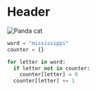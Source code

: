 # Header
![Panda cat](https://cdn.pixabay.com/photo/2016/05/13/16/29/cat-1390340_1280.png)

``` python
word = "mississippi"
counter = {}

for letter in word:
  if letter not in counter:
    counter[letter] = 0
  counter[letter] += 1

```
